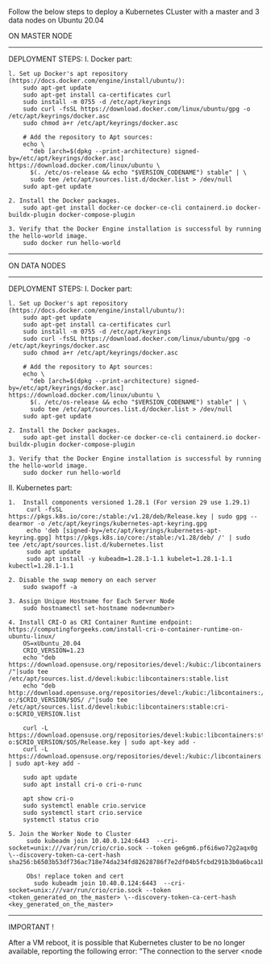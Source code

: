 Follow the below steps to deploy a Kubernetes CLuster with a master and 3 data nodes on Ubuntu 20.04

ON MASTER NODE
_____________________________________________________________________________________________________________________________________________________________________________________________________________________________________________________________________

DEPLOYMENT STEPS:
  I. Docker part:

    l. Set up Docker's apt repository (https://docs.docker.com/engine/install/ubuntu/):
        sudo apt-get update
        sudo apt-get install ca-certificates curl
        sudo install -m 0755 -d /etc/apt/keyrings
        sudo curl -fsSL https://download.docker.com/linux/ubuntu/gpg -o /etc/apt/keyrings/docker.asc
        sudo chmod a+r /etc/apt/keyrings/docker.asc

        # Add the repository to Apt sources:
        echo \
          "deb [arch=$(dpkg --print-architecture) signed-by=/etc/apt/keyrings/docker.asc] https://download.docker.com/linux/ubuntu \
          $(. /etc/os-release && echo "$VERSION_CODENAME") stable" | \
          sudo tee /etc/apt/sources.list.d/docker.list > /dev/null
        sudo apt-get update

    2. Install the Docker packages.
        sudo apt-get install docker-ce docker-ce-cli containerd.io docker-buildx-plugin docker-compose-plugin
     
    3. Verify that the Docker Engine installation is successful by running the hello-world image.
        sudo docker run hello-world
_____________________________________________________________________________________________________________________________________________________________________________________________________________________________________________________________________


ON DATA NODES
_____________________________________________________________________________________________________________________________________________________________________________________________________________________________________________________________________

DEPLOYMENT STEPS:
  I. Docker part:

    l. Set up Docker's apt repository (https://docs.docker.com/engine/install/ubuntu/):
        sudo apt-get update
        sudo apt-get install ca-certificates curl
        sudo install -m 0755 -d /etc/apt/keyrings
        sudo curl -fsSL https://download.docker.com/linux/ubuntu/gpg -o /etc/apt/keyrings/docker.asc
        sudo chmod a+r /etc/apt/keyrings/docker.asc

        # Add the repository to Apt sources:
        echo \
          "deb [arch=$(dpkg --print-architecture) signed-by=/etc/apt/keyrings/docker.asc] https://download.docker.com/linux/ubuntu \
          $(. /etc/os-release && echo "$VERSION_CODENAME") stable" | \
          sudo tee /etc/apt/sources.list.d/docker.list > /dev/null
        sudo apt-get update

    2. Install the Docker packages.
        sudo apt-get install docker-ce docker-ce-cli containerd.io docker-buildx-plugin docker-compose-plugin
     
    3. Verify that the Docker Engine installation is successful by running the hello-world image.
        sudo docker run hello-world

  II. Kubernetes part:

    1.  Install components versioned 1.28.1 (For version 29 use 1.29.1)
         curl -fsSL https://pkgs.k8s.io/core:/stable:/v1.28/deb/Release.key | sudo gpg --dearmor -o /etc/apt/keyrings/kubernetes-apt-keyring.gpg
         echo 'deb [signed-by=/etc/apt/keyrings/kubernetes-apt-keyring.gpg] https://pkgs.k8s.io/core:/stable:/v1.28/deb/ /' | sudo tee /etc/apt/sources.list.d/kubernetes.list
         sudo apt update
         sudo apt install -y kubeadm=1.28.1-1.1 kubelet=1.28.1-1.1 kubectl=1.28.1-1.1
         
    2. Disable the swap memory on each server
        sudo swapoff -a

    3. Assign Unique Hostname for Each Server Node
        sudo hostnamectl set-hostname node<number>

    4. Install CRI-O as CRI Container Runtime endpoint: https://computingforgeeks.com/install-cri-o-container-runtime-on-ubuntu-linux/
        OS=xUbuntu_20.04
        CRIO_VERSION=1.23
        echo "deb https://download.opensuse.org/repositories/devel:/kubic:/libcontainers:/stable/$OS/ /"|sudo tee /etc/apt/sources.list.d/devel:kubic:libcontainers:stable.list
        echo "deb http://download.opensuse.org/repositories/devel:/kubic:/libcontainers:/stable:/cri-o:/$CRIO_VERSION/$OS/ /"|sudo tee /etc/apt/sources.list.d/devel:kubic:libcontainers:stable:cri-o:$CRIO_VERSION.list
		
        curl -L https://download.opensuse.org/repositories/devel:kubic:libcontainers:stable:cri-o:$CRIO_VERSION/$OS/Release.key | sudo apt-key add -
        curl -L https://download.opensuse.org/repositories/devel:/kubic:/libcontainers:/stable/$OS/Release.key | sudo apt-key add -
		
        sudo apt update
        sudo apt install cri-o cri-o-runc
		
        apt show cri-o
        sudo systemctl enable crio.service
        sudo systemctl start crio.service
        systemctl status crio

    5. Join the Worker Node to Cluster
         sudo kubeadm join 10.40.0.124:6443  --cri-socket=unix:///var/run/crio/crio.sock --token ge6gm6.pf6i6wo72g2aqx0g \--discovery-token-ca-cert-hash sha256:b6503b53df736ac718e74da234fd82628786f7e2df04b5fcbd291b3b0a6bca1b

         Obs! replace token and cert
           sudo kubeadm join 10.40.0.124:6443  --cri-socket=unix:///var/run/crio/crio.sock --token <token_generated_on_the_master> \--discovery-token-ca-cert-hash <key_generated_on_the_master>
_____________________________________________________________________________________________________________________________________________________________________________________________________________________________________________________________________


IMPORTANT !

After a VM reboot, it is possible that Kubernetes cluster to be no longer available, reporting the following error:
	”The connection to the server <node
